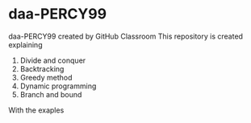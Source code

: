 # daa-PERCY99
daa-PERCY99 created by GitHub Classroom
This repository is created explaining 
1. Divide and conquer
2. Backtracking
3. Greedy method
4. Dynamic programming
5. Branch and bound

With the exaples
